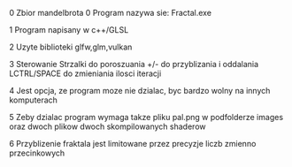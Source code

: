 0 Zbior mandelbrota 
0 Program nazywa sie: Fractal.exe

1 Program napisany w c++/GLSL

2 Uzyte biblioteki glfw,glm,vulkan

3 Sterowanie
Strzalki do poroszuania
+/- do przyblizania i oddalania
LCTRL/SPACE do zmieniania ilosci iteracji

4 Jest opcja, ze program moze nie dzialac, byc bardzo wolny na innych komputerach

5 Zeby dzialac program wymaga takze pliku pal.png w podfolderze images oraz dwoch plikow dwoch skompilowanych shaderow

6 Przyblizenie fraktala jest limitowane przez precyzje liczb zmienno przecinkowych